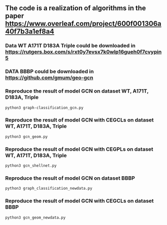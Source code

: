 ## The code is a realization of algorithms in the paper https://www.overleaf.com/project/600f001306a40f7b3a1ef8a4

### Data WT A171T D183A Triple could be downloaded  in https://rutgers.box.com/s/rxt0y7evsx7k0wlp16gueh0f7cvypin5

### DATA BBBP could be downloaded in https://github.com/gmum/geo-gcn

### Reproduce the result of model GCN on dataset WT, A171T, D183A, Triple
```
python3 graph-classification_gcn.py
```
### Reproduce the result of model GCN with CEGCLs on dataset WT, A171T, D183A, Triple
```
python3 gcn_geom.py
```
### Reproduce the result of model GCN with CEGPLs on dataset WT, A171T, D183A, Triple
```
python3 gcn_shellnet.py
```
### Reproduce the result of model GCN on dataset BBBP
```
python3 graph_classification_newdata.py
```
### Reproduce the result of model GCN with CEGCLs on dataset BBBP
```
python3 gcn_geom_newdata.py
```

